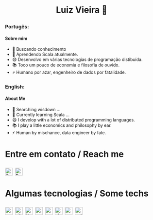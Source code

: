 
# <p align=center> Luiz Vieira 👋 </p>
### Portugês:
#### Sobre mim 

- 🔭 Buscando conhecimento
- 🌱 Aprendendo Scala atualmente.
- 😄 Desenvolvo em várias tecnologias de programação distibuída.
- 📚 Toco um pouco de economia e filosofia de ouvido.
- ⚡ Humano por azar, engenheiro de dados por fatalidade.

### English:
#### About Me

- 🔭 Searching wisdown ...
- 🌱 Currently learning Scala ...
- 😄 I develop with a lot of distributed programming languages.
- 📚 I play a little economics and philosophy by ear.
- ⚡ Human by mischance, data engineer by fate.

# <p > Entre em contato / Reach me 

<a href="mailto:vieira.luiz0@gmail.com@gmail.com" target="_blank"><img src="https://img.shields.io/badge/Gmail-D14836?style=flat&logo=gmail&logoColor=white" alt="Gmail Badge" height="25"></a>&nbsp;
<a href="https://dev.to/juniorbnkr" target="_blank"><img src="https://img.shields.io/badge/Dev.to-0A0A0A?style=flat&logo=dev.to&logoColor=white" alt="Dev.to Badge" height="25"></a>&nbsp;


# <p > Algumas tecnologias / Some techs  
<img src="https://img.shields.io/badge/Csharp-05122A?style=flat&logo=csharp" alt="csharp Badge" height="25">&nbsp;
<img src="https://img.shields.io/badge/Git-05122A?style=flat&logo=git" alt="git Badge" height="25">&nbsp;
<img src="https://img.shields.io/badge/Html5-05122A?style=flat&logo=html5" alt="html5 Badge" height="25">&nbsp;
<img src="https://img.shields.io/badge/Mysql-05122A?style=flat&logo=mysql" alt="mysql Badge" height="25">&nbsp;
<img src="https://img.shields.io/badge/Oracle-05122A?style=flat&logo=oracle" alt="oracle Badge" height="25">&nbsp;
<img src="https://img.shields.io/badge/Php-05122A?style=flat&logo=php" alt="php Badge" height="25">&nbsp;
<img src="https://img.shields.io/badge/Postgresql-05122A?style=flat&logo=postgresql" alt="postgresql Badge" height="25">&nbsp;
<img src="https://img.shields.io/badge/Python-05122A?style=flat&logo=python" alt="python Badge" height="25">&nbsp;



<!--
**juniorbnkr/juniorbnkr** is a ✨ _special_ ✨ repository because its `README.md` (this file) appears on your GitHub profile.

Here are some ideas to get you started:

- 🔭 I’m currently working on ...
- 🌱 I’m currently learning ...
- 👯 I’m looking to collaborate on ...
- 🤔 I’m looking for help with ...
- 💬 Ask me about ...
- 📫 How to reach me: ...
- 😄 Pronouns: ...
- ⚡ Fun fact: ...
-->
